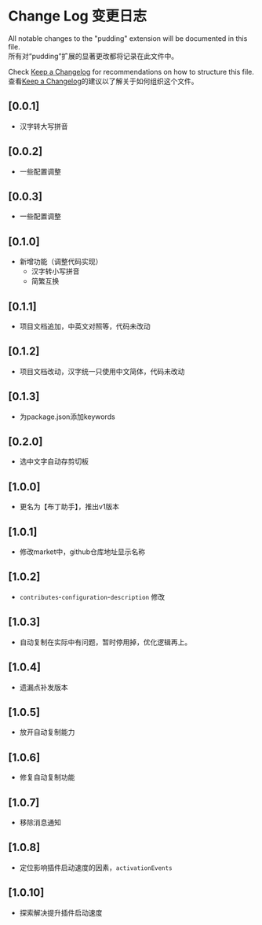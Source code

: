 # Change Log 变更日志

All notable changes to the "pudding" extension will be documented in this file.<br/>
所有对“pudding”扩展的显著更改都将记录在此文件中。

Check [Keep a Changelog](http://keepachangelog.com/) for recommendations on how to structure this file.<br/>
查看[Keep a Changelog](http://keepachangelog.com/)的建议以了解关于如何组织这个文件。

## [0.0.1]

- 汉字转大写拼音

## [0.0.2]

- 一些配置调整

## [0.0.3]

- 一些配置调整

## [0.1.0]

- 新增功能（调整代码实现）
    - 汉字转小写拼音
    - 简繁互换

## [0.1.1]

- 项目文档追加，中英文对照等，代码未改动

## [0.1.2]

- 项目文档改动，汉字统一只使用中文简体，代码未改动

## [0.1.3]

- 为package.json添加keywords

## [0.2.0]

- 选中文字自动存剪切板

## [1.0.0]

- 更名为【布丁助手】，推出v1版本

## [1.0.1]

- 修改market中，github仓库地址显示名称

## [1.0.2]

- `contributes`-`configuration`-`description` 修改

## [1.0.3]

- 自动复制在实际中有问题，暂时停用掉，优化逻辑再上。

## [1.0.4]

- 遗漏点补发版本

## [1.0.5]

- 放开自动复制能力

## [1.0.6]

- 修复自动复制功能

## [1.0.7]

- 移除消息通知

## [1.0.8]

- 定位影响插件启动速度的因素，`activationEvents`

## [1.0.10]

- 探索解决提升插件启动速度